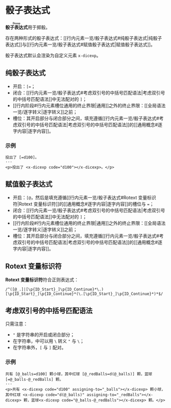 # 骰子表达式

**<ruby>骰子表达式<rt>Dicexp</rt></ruby>**&#x200B;用于掷骰。

存在两种形式的骰子表达式：[[行内元素一览/骰子表达式#纯骰子表达式|纯骰子表达式]]与[[行内元素一览/骰子表达式#赋值骰子表达式|赋值骰子表达式]]。

骰子表达式默认会渲染为自定义元素 `x-dicexp`。

## 纯骰子表达式

- 开启：`[=`；
- 闭合：[[行内元素一览/骰子表达式#考虑双引号的中括号匹配语法|考虑双引号的中括号匹配语法]]中无法配对的 `]`；
- [[行内阶段#行内元素槽位通用的终止界限|通用]]之外的终止界限：[[全局语法一览/逐字转义|逐字转义]]之前；
- 槽位：其开启部分与闭合部分之间，填充遵循[[行内元素一览/骰子表达式#考虑双引号的中括号匹配语法|考虑双引号的中括号匹配语法]]<wbr />
  的[[通用概念#逐字内容|逐字内容]]。

### 示例

```example
投出了 [=d100]。
···
<p>投出了 <x-dicexp code="d100"></x-dicexp>。</p>
```

## 赋值骰子表达式

- 开启：`[@`，然后是填充遵循[[行内元素一览/骰子表达式#Rotext 变量标识符|Rotext 变量标识符]]的[[通用概念#逐字内容|逐字内容]]的槽位与 `=`；
- 闭合：[[行内元素一览/骰子表达式#考虑双引号的中括号匹配语法|考虑双引号的中括号匹配语法]]中无法配对的 `]`；
- [[行内阶段#行内元素槽位通用的终止界限|通用]]之外的终止界限：[[全局语法一览/逐字转义|逐字转义]]之前；
- 槽位：其开启部分与闭合部分之间，填充遵循[[行内元素一览/骰子表达式#考虑双引号的中括号匹配语法|考虑双引号的中括号匹配语法]]<wbr />
  的[[通用概念#逐字内容|逐字内容]]。

## Rotext 变量标识符

**Rotext 变量标识符**符合正则表达式：

```regexp
/^([@_.]|[\p{ID_Start}_]\p{ID_Continue}*\.)[\p{ID_Start}_]\p{ID_Continue}*(\.[\p{ID_Start}_]\p{ID_Continue}*)*$/
```

## 考虑双引号的中括号匹配语法

只需注意：

- `"` 是字符串的开启或闭合部分；
- 在字符串，中可以用 `\` 转义 `"` 与 `\`；
- 在字符串外，`[` 与 `]` 配对。

### 示例

```example
共有 [@_balls=d100] 颗小球，其中红球 [@_redBalls=d(@_balls)] 颗，蓝球 [=@_balls-@_redBalls] 颗。
···
<p>共有 <x-dicexp code="d100" assigning-to="_balls"></x-dicexp> 颗小球，其中红球 <x-dicexp code="d(@_balls)" assigning-to="_redBalls"></x-dicexp> 颗，蓝球<x-dicexp code="@_balls-@_redBalls"></x-dicexp> 颗。</p>
```
